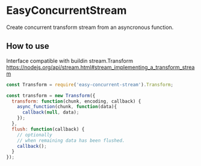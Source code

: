 # EasyConcurrentStream

Create concurrent transform stream from an asyncronous function.


## How to use

Interface compatible with buildin stream.Transform
https://nodejs.org/api/stream.html#stream_implementing_a_transform_stream

```javascript
const Transform = require('easy-concurrent-stream').Transform;

const transform = new Transform({
  transform: function(chunk, encoding, callback) {
    async_function(chunk, function(data){
      callback(null, data);
    });
  },
  flush: function(callback) {
    // optionally
    // when remaining data has been flushed.
    callback();
  }
});
```
